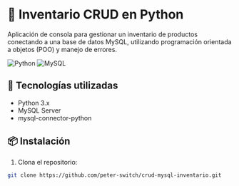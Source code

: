 # 🛒 Inventario CRUD en Python

Aplicación de consola para gestionar un inventario de productos conectando a una base de datos MySQL, utilizando programación orientada a objetos (POO) y manejo de errores.

![Python](https://img.shields.io/badge/Python-3.10-blue)
![MySQL](https://img.shields.io/badge/MySQL-Connector-yellow)

## 🚀 Tecnologías utilizadas
- Python 3.x
- MySQL Server
- mysql-connector-python

## 📦 Instalación

1. Clona el repositorio:

```bash
git clone https://github.com/peter-switch/crud-mysql-inventario.git
